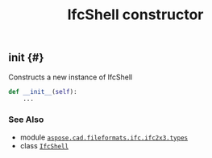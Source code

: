 ﻿---
title: IfcShell constructor
second_title: Aspose.CAD for Python via .NET API References
description: 
type: docs
weight: 10
url: /python-net/aspose.cad.fileformats.ifc.ifc2x3.types/ifcshell/__init__/
is_root: false
---

## __init__ {#}

Constructs a new instance of IfcShell



```python
def __init__(self):
    ...
```





### See Also
* module [`aspose.cad.fileformats.ifc.ifc2x3.types`](../../)
* class [`IfcShell`](/cad/python-net/aspose.cad.fileformats.ifc.ifc2x3.types/ifcshell)
